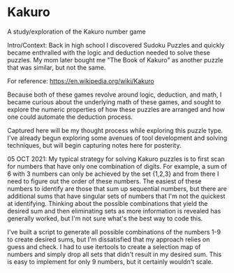 # Kakuro
A study/exploration of the Kakuro number game

Intro/Context: Back in high school I discovered Sudoku Puzzles and quickly became enthralled with the logic and deduction needed to solve these puzzles. My mom later bought me "The Book of Kakuro" as another puzzle that was similar, but not the same.

For reference: https://en.wikipedia.org/wiki/Kakuro

Because both of these games revolve around logic, deduction, and math, I became curious about the underlying math of these games, and sought to explore the numeric properties of how these puzzles are arranged and how one could automate the deduction process.

Captured here will be my thought process while exploring this puzzle type. I've already begun exploring some avenues of tool development and solving techniques, but will begin capturing notes here for posterity.

05 OCT 2021:
My typical strategy for solving Kakuro puzzles is to first scan for numbers that have only one combination of digits. For example, a sum of 6 with 3 numbers can only be achieved by the set {1,2,3} and from there I need to figure out the order of these numbers. The easiest of these numbers to identify are those that sum up sequential numbers, but there are additional sums that have singular sets of numbers that I'm not the quickest at identifying. Thinking about the possible combinations that yield the desired sum and then eliminating sets as more information is revealed has generally worked, but I'm not sure what's the best way to code this.

I've built a script to generate all possible combinations of the numbers 1-9 to create desired sums, but I'm dissatisfied that my approach relies on guess and check. I had to use itertools to create a selection map of numbers and simply drop all sets that didn't result in my desired sum. This is easy to implement for only 9 numbers, but it certainly wouldn't scale.

